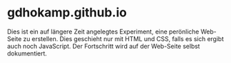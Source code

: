 # gdhokamp.github.io
Dies ist ein auf längere Zeit angelegtes Experiment, eine perönliche Web-Seite zu erstellen.
Dies geschieht nur mit HTML und CSS, falls es sich ergibt auch noch JavaScript.
Der Fortschritt wird auf der Web-Seite selbst dokumentiert.
